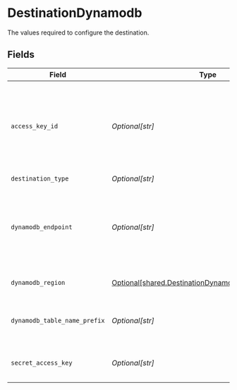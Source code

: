 # DestinationDynamodb

The values required to configure the destination.


## Fields

| Field                                                                                                              | Type                                                                                                               | Required                                                                                                           | Description                                                                                                        | Example                                                                                                            |
| ------------------------------------------------------------------------------------------------------------------ | ------------------------------------------------------------------------------------------------------------------ | ------------------------------------------------------------------------------------------------------------------ | ------------------------------------------------------------------------------------------------------------------ | ------------------------------------------------------------------------------------------------------------------ |
| `access_key_id`                                                                                                    | *Optional[str]*                                                                                                    | :heavy_check_mark:                                                                                                 | The access key id to access the DynamoDB. Airbyte requires Read and Write permissions to the DynamoDB.             | A012345678910EXAMPLE                                                                                               |
| `destination_type`                                                                                                 | *Optional[str]*                                                                                                    | :heavy_check_mark:                                                                                                 | N/A                                                                                                                |                                                                                                                    |
| `dynamodb_endpoint`                                                                                                | *Optional[str]*                                                                                                    | :heavy_minus_sign:                                                                                                 | This is your DynamoDB endpoint url.(if you are working with AWS DynamoDB, just leave empty).                       | http://localhost:9000                                                                                              |
| `dynamodb_region`                                                                                                  | [Optional[shared.DestinationDynamodbDynamoDBRegion]](undefined/models/shared/destinationdynamodbdynamodbregion.md) | :heavy_minus_sign:                                                                                                 | The region of the DynamoDB.                                                                                        |                                                                                                                    |
| `dynamodb_table_name_prefix`                                                                                       | *Optional[str]*                                                                                                    | :heavy_check_mark:                                                                                                 | The prefix to use when naming DynamoDB tables.                                                                     | airbyte_sync                                                                                                       |
| `secret_access_key`                                                                                                | *Optional[str]*                                                                                                    | :heavy_check_mark:                                                                                                 | The corresponding secret to the access key id.                                                                     | a012345678910ABCDEFGH/AbCdEfGhEXAMPLEKEY                                                                           |